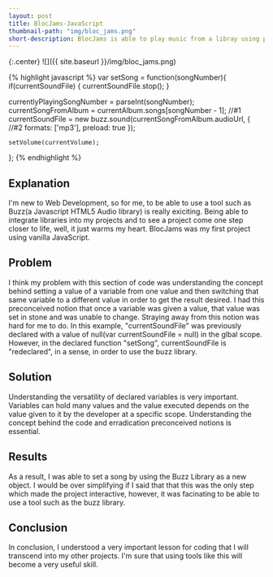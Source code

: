 ```yaml
---
layout: post
title: BlocJams-JavaScript
thumbnail-path: "img/bloc_jams.png"
short-description: BlocJams is able to play music from a libray using pure vanilla JavaScript. 
---
```


{:.center}
![]({{ site.baseurl }}/img/bloc_jams.png)

{% highlight javascript %}
var setSong = function(songNumber){
   if(currentSoundFile) {
       currentSoundFile.stop();
   }
    
   currentlyPlayingSongNumber = parseInt(songNumber);
   currentSongFromAlbum = currentAlbum.songs[songNumber - 1];
    //#1
    currentSoundFile = new buzz.sound(currentSongFromAlbum.audioUrl, {
    //#2
        formats: ['mp3'],
        preload: true
    });
    
    setVolume(currentVolume);
};
{% endhighlight %}

## Explanation

I'm new to Web Development, so for me, to be able to use a tool such as Buzz(a Javascript HTML5 Audio library) is really exiciting. Being able to integrate libraries into my projects and to see a project come one step closer to life, well, it just warms my heart. BlocJams was my first project using vanilla JavaScript.

## Problem

I think my problem with this section of code was understanding the concept behind setting a value of a variable from one value and then switching that same variable to a different value in order to get the result desired. I had this preconceived notion that once a variable was given a value, that value was set in stone and was unable to change. Straying away from this notion was hard for me to do. In this example, "currentSoundFile" was previously declared with a value of null(var currentSoundFile = null) in the glbal scope. However, in the declared function "setSong", currentSoundFile is "redeclared", in a sense, in order to use the buzz library.  

## Solution

Understanding the versatility of declared variables is very important. Variables can hold many values and the value executed depends on the value given to it by the developer at a specific scope. Understanding the concept behind the code and erradication preconceived notions is essential.

## Results

As a result, I was able to set a song by using the Buzz Library as a new object. I would be over simplifying if I said that that this was the only step which made the project interactive, however, it was facinating to be able to use a tool such as the buzz library.  

## Conclusion

In conclusion, I understood a very important lesson for coding that I will transcend into my other projects. I'm sure that using tools like this will become a very useful skill. 
